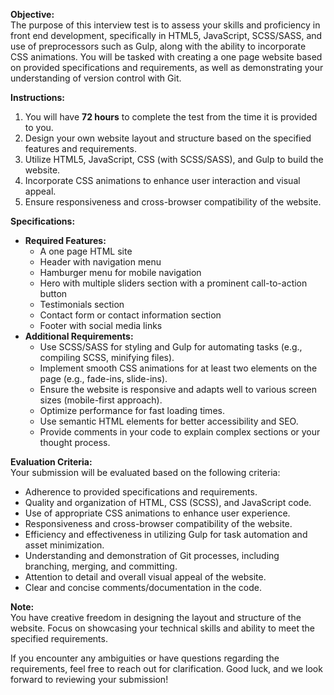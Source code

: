 **Objective:**  
The purpose of this interview test is to assess your skills and proficiency in front end development, specifically in HTML5, JavaScript, SCSS/SASS, and use of preprocessors such as Gulp, along with the ability to incorporate CSS animations. You will be tasked with creating a one page website based on provided specifications and requirements, as well as demonstrating your understanding of version control with Git.

**Instructions:**

1.  You will have **72 hours** to complete the test from the time it is provided to you.
2.  Design your own website layout and structure based on the specified features and requirements.
3.  Utilize HTML5, JavaScript, CSS (with SCSS/SASS), and Gulp to build the website.
4.  Incorporate CSS animations to enhance user interaction and visual appeal.
5.  Ensure responsiveness and cross-browser compatibility of the website.

**Specifications:**

*   **Required Features:**
    *   A one page HTML site
    *   Header with navigation menu
    *   Hamburger menu for mobile navigation
    *   Hero with multiple sliders section with a prominent call-to-action button
    *   Testimonials section
    *   Contact form or contact information section
    *   Footer with social media links
*   **Additional Requirements:**
    *   Use SCSS/SASS for styling and Gulp for automating tasks (e.g., compiling SCSS, minifying files).
    *   Implement smooth CSS animations for at least two elements on the page (e.g., fade-ins, slide-ins).
    *   Ensure the website is responsive and adapts well to various screen sizes (mobile-first approach).
    *   Optimize performance for fast loading times.
    *   Use semantic HTML elements for better accessibility and SEO.
    *   Provide comments in your code to explain complex sections or your thought process.

**Evaluation Criteria:**  
Your submission will be evaluated based on the following criteria:

*   Adherence to provided specifications and requirements.
*   Quality and organization of HTML, CSS (SCSS), and JavaScript code.
*   Use of appropriate CSS animations to enhance user experience.
*   Responsiveness and cross-browser compatibility of the website.
*   Efficiency and effectiveness in utilizing Gulp for task automation and asset minimization.
*   Understanding and demonstration of Git processes, including branching, merging, and committing.
*   Attention to detail and overall visual appeal of the website.
*   Clear and concise comments/documentation in the code.

**Note:**  
You have creative freedom in designing the layout and structure of the website. Focus on showcasing your technical skills and ability to meet the specified requirements.

If you encounter any ambiguities or have questions regarding the requirements, feel free to reach out for clarification. Good luck, and we look forward to reviewing your submission!
